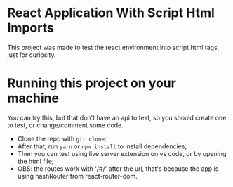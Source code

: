 # React Application With Script Html Imports

This project was made to test the react environment into script html tags, just for curiosity.

# Running this project on your machine

You can try this, but that don't have an api to test, so you should create one to test, or change/comment some code.

  - Clone the repo with `git clone`;
  - After that, run `yarn` or `npm install` to install dependencies;
  - Then you can test using live server extension on vs code, or by opening the html file;
  - OBS: the routes work with '/#/' after the url, that's because the app is using hashRouter from react-router-dom.